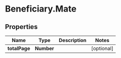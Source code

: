 # Beneficiary.Mate

## Properties
Name | Type | Description | Notes
------------ | ------------- | ------------- | -------------
**totalPage** | **Number** |  | [optional] 
